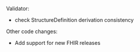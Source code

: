 Validator:
* check StructureDefinition derivation consistency

Other code changes:
* Add support for new FHIR releases